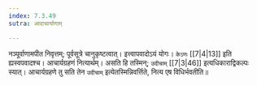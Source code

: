 ```yaml
---
index: 7.3.49
sutra: आदाचार्याणाम्

---
```

   नञ्पूर्वाणामपीत निवृत्तम्; पूर्वसूत्रे चानुकृष्टत्वात्। इत्त्वापवादोऽयं योगः। `केऽणः`  [[7|4|13]]  इति ह्यस्वपवादश्च। आचार्यग्रहणं नित्यार्थम्। असति हि तस्मिन्; `उदीचाम्`  [[7|3|46]]  इत्यधिकाराद्विकल्पः स्यात्। आचार्यग्रहणे तु सति तेन `उदीचाम्` इत्येतस्मिन्निवर्त्तिते, नित्य एष विधिर्भवतीति॥